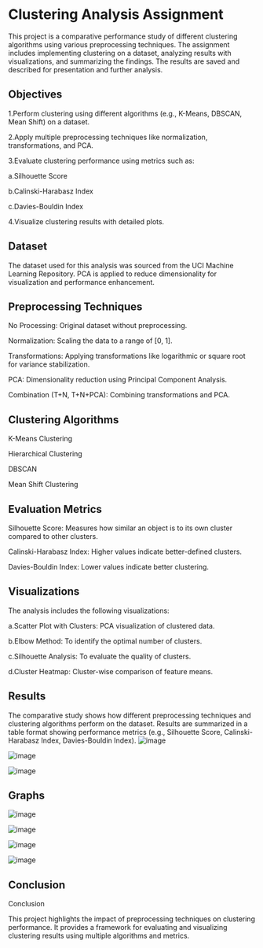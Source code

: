 # Clustering Analysis Assignment

This project is a comparative performance study of different clustering algorithms using various preprocessing techniques. The assignment includes implementing clustering on a dataset, analyzing results with visualizations, and summarizing the findings. The results are saved and described for presentation and further analysis.

## Objectives

1.Perform clustering using different algorithms (e.g., K-Means, DBSCAN, Mean Shift) on a dataset.

2.Apply multiple preprocessing techniques like normalization, transformations, and PCA.

3.Evaluate clustering performance using metrics such as:

a.Silhouette Score

b.Calinski-Harabasz Index

c.Davies-Bouldin Index

4.Visualize clustering results with detailed plots.

## Dataset

The dataset used for this analysis was sourced from the UCI Machine Learning Repository. PCA is applied to reduce dimensionality for visualization and performance enhancement.
## Preprocessing Techniques

No Processing: Original dataset without preprocessing.

Normalization: Scaling the data to a range of [0, 1].

Transformations: Applying transformations like logarithmic or square root for variance stabilization.

PCA: Dimensionality reduction using Principal Component Analysis.

Combination (T+N, T+N+PCA): Combining transformations and PCA.

## Clustering Algorithms

K-Means Clustering

Hierarchical Clustering

DBSCAN

Mean Shift Clustering

## Evaluation Metrics

Silhouette Score: Measures how similar an object is to its own cluster compared to other clusters.

Calinski-Harabasz Index: Higher values indicate better-defined clusters.

Davies-Bouldin Index: Lower values indicate better clustering.

## Visualizations

The analysis includes the following visualizations:

a.Scatter Plot with Clusters: PCA visualization of clustered data.

b.Elbow Method: To identify the optimal number of clusters.

c.Silhouette Analysis: To evaluate the quality of clusters.

d.Cluster Heatmap: Cluster-wise comparison of feature means.

## Results

The comparative study shows how different preprocessing techniques and clustering algorithms perform on the dataset. Results are summarized in a table format showing performance metrics (e.g., Silhouette Score, Calinski-Harabasz Index, Davies-Bouldin Index).
![image](https://github.com/user-attachments/assets/482bf949-5b20-446d-93f6-2e44b0c85e5c)

![image](https://github.com/user-attachments/assets/ec170cd1-3412-4978-9f2b-4ebd7938ba08)

![image](https://github.com/user-attachments/assets/05559cc0-af58-478d-9edf-0bcb22619824)

## Graphs 


![image](https://github.com/user-attachments/assets/c76e8437-5bdd-436a-be3b-2b46ea4649bc)


![image](https://github.com/user-attachments/assets/4c53a66a-4729-416a-9580-b86b22049b9a)

![image](https://github.com/user-attachments/assets/aa8eeed9-a8ce-4a4e-8684-031268fddbec)

![image](https://github.com/user-attachments/assets/c8d1fad2-422d-4a50-a44d-54a7c880bc9d)


## Conclusion

Conclusion

This project highlights the impact of preprocessing techniques on clustering performance. It provides a framework for evaluating and visualizing clustering results using multiple algorithms and metrics.






